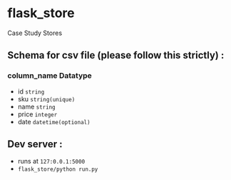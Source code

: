 # flask_store
Case Study Stores

## Schema for csv file (please follow this strictly) :
### column_name Datatype
- id `string`
- sku `string(unique)`
- name `string`
- price `integer`
- date `datetime(optional)`

## Dev server :
- runs at `127:0.0.1:5000`
- `flask_store/python run.py`



